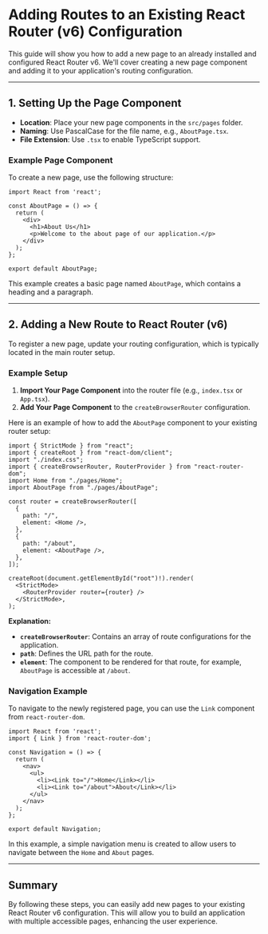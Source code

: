 # Adding Routes to an Existing React Router (v6) Configuration

This guide will show you how to add a new page to an already installed and configured React Router v6. We'll cover creating a new page component and adding it to your application's routing configuration.

---

## 1. Setting Up the Page Component

- **Location**: Place your new page components in the `src/pages` folder.
- **Naming**: Use PascalCase for the file name, e.g., `AboutPage.tsx`.
- **File Extension**: Use `.tsx` to enable TypeScript support.

### Example Page Component
To create a new page, use the following structure:

```
import React from 'react';

const AboutPage = () => {
  return (
    <div>
      <h1>About Us</h1>
      <p>Welcome to the about page of our application.</p>
    </div>
  );
};

export default AboutPage;
```

This example creates a basic page named `AboutPage`, which contains a heading and a paragraph.

---

## 2. Adding a New Route to React Router (v6)

To register a new page, update your routing configuration, which is typically located in the main router setup.

### Example Setup

1. **Import Your Page Component** into the router file (e.g., `index.tsx` or `App.tsx`).
2. **Add Your Page Component** to the `createBrowserRouter` configuration.

Here is an example of how to add the `AboutPage` component to your existing router setup:

```
import { StrictMode } from "react";
import { createRoot } from "react-dom/client";
import "./index.css";
import { createBrowserRouter, RouterProvider } from "react-router-dom";
import Home from "./pages/Home";
import AboutPage from "./pages/AboutPage";

const router = createBrowserRouter([
  {
    path: "/",
    element: <Home />,
  },
  {
    path: "/about",
    element: <AboutPage />,
  },
]);

createRoot(document.getElementById("root")!).render(
  <StrictMode>
    <RouterProvider router={router} />
  </StrictMode>,
);
```

**Explanation:**
- **`createBrowserRouter`**: Contains an array of route configurations for the application.
- **`path`**: Defines the URL path for the route.
- **`element`**: The component to be rendered for that route, for example, `AboutPage` is accessible at `/about`.

### Navigation Example
To navigate to the newly registered page, you can use the `Link` component from `react-router-dom`.

```
import React from 'react';
import { Link } from 'react-router-dom';

const Navigation = () => {
  return (
    <nav>
      <ul>
        <li><Link to="/">Home</Link></li>
        <li><Link to="/about">About</Link></li>
      </ul>
    </nav>
  );
};

export default Navigation;
```

In this example, a simple navigation menu is created to allow users to navigate between the `Home` and `About` pages.

---

## Summary
By following these steps, you can easily add new pages to your existing React Router v6 configuration. This will allow you to build an application with multiple accessible pages, enhancing the user experience.
